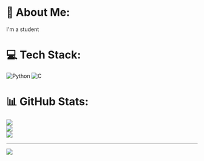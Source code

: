 # 💫 About Me:
I'm a student


# 💻 Tech Stack:
![Python](https://img.shields.io/badge/python-3670A0?style=for-the-badge&logo=python&logoColor=ffdd54) ![C](https://img.shields.io/badge/c-%2300599C.svg?style=for-the-badge&logo=c&logoColor=white)
# 📊 GitHub Stats:
![](https://github-readme-stats.vercel.app/api?username=raksha-codex&theme=dark&hide_border=false&include_all_commits=true&count_private=true)<br/>
![](https://nirzak-streak-stats.vercel.app/?user=raksha-codex&theme=dark&hide_border=false)<br/>
![](https://github-readme-stats.vercel.app/api/top-langs/?username=raksha-codex&theme=dark&hide_border=false&include_all_commits=true&count_private=true&layout=compact)

---
[![](https://visitcount.itsvg.in/api?id=raksha-codex&icon=0&color=0)](https://visitcount.itsvg.in)

<!-- Proudly created with GPRM ( https://gprm.itsvg.in ) -->
